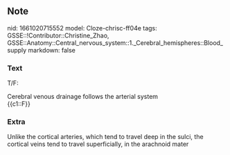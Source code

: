 ## Note
nid: 1661020715552
model: Cloze-chrisc-ff04e
tags: GSSE::!Contributor::Christine_Zhao, GSSE::Anatomy::Central_nervous_system::1._Cerebral_hemispheres::Blood_supply
markdown: false

### Text
T/F:
<div>
  Cerebral venous drainage follows the arterial system
</div>
<div>
  {{c1::F}}
</div>

### Extra
<div>
  <div>
    <div>
      <div>
        Unlike the cortical arteries, which tend to travel deep in
        the sulci, the cortical veins tend to travel superficially,
        in the arachnoid mater
      </div>
    </div>
  </div>
</div>
